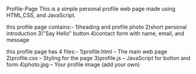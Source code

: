 Profile-Page
This is a simple personal profile web page made using HTML,CSS, and JavaScript.

this profile page contains:-
1)heading and profile photo
2)short personal introduction
3)"Say Hello" button
4)contact form with name, email, and message

this profile page has 4 files:-
1)profile.html – The main web page
2)profile.css – Styling for the page
3)profile.js – JavaScript for button and form
4)photo.jpg – Your profile image (add your own)

